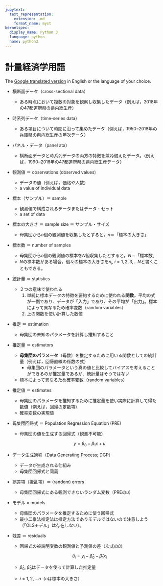 ```yaml
---
jupytext:
  text_representation:
    extension: .md
    format_name: myst
kernelspec:
  display_name: Python 3
  language: python
  name: python3
---
```


# 計量経済学用語

The [Google translated version](https://translate.google.co.jp/translate?hl=ja&sl=ja&tl=en&u=https%3A%2F%2Fpy4etrics.github.io%2Flist_of_terms.html) in English or the language of your choice.

* 横断面データ（cross-sectional data）
    * ある時点において複数の対象を観察し収集したデータ（例えば，2018年の47都道府県の県内総生産）
* 時系列データ（time-series data）
    * ある項目について時間に沿って集めたデータ（例えば，1950~2018年の兵庫県の県内総生産の年次データ）
* パネル・データ（panel ata）
    * 横断面データと時系列データの両方の特徴を兼ね備えたデータ。（例えば，1990~2018年の47都道府県の県内総生産データ）
* 観測値 ＝ observations (observed values)
    * データの値（例えば，価格や人数）
    * a value of individual data
* 標本（サンプル）＝ sample 
    * 観測値で構成されるデータまたはデータ・セット
    * a set of data
* 標本の大きさ ＝ sample size ＝ サンプル・サイズ
    * 母集団から$n$個の観測値を収集したとすると，$n$＝「標本の大きさ」
* 標本数 ＝ number of samples
    * 母集団から$n$個の観測値の標本を$N$組収集したとすると，$N$＝「標本数」
    * $N$の標本数がある場合，個々の標本の大きさを$n_i$, $i=1,2,3,...N$と書くこともできる。
* 統計量 ＝ statistics
    * ２つの意味で使われる
        1. 単純に標本データの特徴を要約するために使われる**関数**。平均の式が一例であり、データが「入力」であり、その平均が「出力」。標本によって異なるため確率変数（random variables）
        1. 上の関数を使い計算した数値
* 推定 ＝ estimation
    * 母集団の未知のパラメータを計算し推知すること
* 推定量 ＝ estimators
    * **母集団のパラメータ**（母数）を推定するために用いる関数としての統計量（例えば，回帰直線の係数の式）
        * 母集団のパラメータという真の値と比較してバイアスを考えることができるのが推定量であるが、統計量はそうではない
    * 標本によって異なるため確率変数（random variables）
* 推定値 ＝ estimates
    * 母集団のパラメータを推知するために推定量を使い実際に計算して得た数値（例えば，回帰の定数項）
    * 確率変数の実現値
* 母集団回帰式 ＝ Population Regression Equation (PRE)
    * 母集団の値を生成する回帰式（観測不可能）
    
        $$y = \beta_0 + \beta_1 x + u$$
    
* データ生成過程（Data Generating Process; DGP）
    * データが生成される仕組み
    * 母集団回帰式と同義
* 誤差項（攪乱項）＝ (random) errors
    * 母集団回帰式にある観測できないランダム変数（PREの$u$）
* モデル = models
    * 母集団のパラメータを推定するために使う回帰式
    * 最小二乗法推定法は推定方法でありモデルではないので注意しよう（「OLSモデル」は存在しない）。
* 残差 ＝ residuals
    * 回帰式の被説明変数の観測値と予測値の差（次式の$\hat{u}$）
    
        $$ \hat{u}_i=y_i-\hat{\beta}_0-\hat{\beta}_1x_i$$
    
    * $\hat{\beta}_0$, $\hat{\beta}_0$はデータを使って計算した推定量
    * $i=1,2,...n$（$n$は標本の大きさ）
